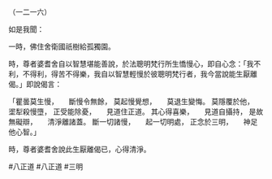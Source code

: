 （一二一六）

如是我聞：

一時，佛住舍衛國祇樹給孤獨園。

時，尊者婆耆舍自以智慧堪能善說，於法聰明梵行所生憍慢心，即自心念：「我不利，不得利，得苦不得樂，我自以智慧輕慢於彼聰明梵行者，我今當說能生厭離偈。」即說偈言：

「瞿曇莫生慢，　　斷慢令無餘，
莫起慢覺想，　　莫退生變悔。
莫隱覆於他，　　埿犁殺慢墮，
正受能除憂，　　見道住正道。
其心得喜樂，　　見道自攝持，
是故無礙辯，　　清淨離諸蓋。
斷一切諸慢，　　起一切明處，
正念於三明，　　神足他心智。」

時，尊者婆耆舍說此生厭離偈已，心得清淨。




#八正道
#八正道
#三明
